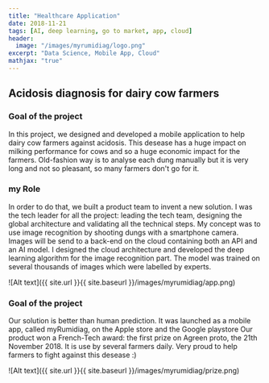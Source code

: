 ```yaml
---
title: "Healthcare Application"
date: 2018-11-21
tags: [AI, deep learning, go to market, app, cloud]
header:
  image: "/images/myrumidiag/logo.png"
excerpt: "Data Science, Mobile App, Cloud"
mathjax: "true"
---
```


## Acidosis diagnosis for dairy cow farmers

### Goal of the project
In this project, we designed and developed a mobile application to help dairy cow farmers against acidosis.
This desease has a huge impact on milking performance for cows and so a huge economic impact for the farmers.
Old-fashion way is to analyse each dung manually  but it is very long and not so pleasant, so many farmers don't go for it.

### my Role
In order to do that, we built a product team to invent a new solution. 
I was the tech leader for all the project: leading the tech team, designing the global architecture and validating all the technical steps.
My concept was to use image recognition by shooting dungs with a smartphone camera. 
Images will be send to a back-end on the cloud containing both an API and an AI model.
I designed the cloud architecture and developed the deep learning algorithm for the image recognition part.
The model was trained on several thousands of images which were labelled by experts. 

![Alt text]({{ site.url }}{{ site.baseurl }}/images/myrumidiag/app.png)

### Goal of the project
Our solution is better than human prediction. 
It was launched as a mobile app, called myRumidiag, on the Apple store and the Google playstore
Our product won a French-Tech award: the first prize on Agreen proto, the 21th November 2018. 
It is use by several farmers daily. Very proud to help farmers to fight against this desease :)

![Alt text]({{ site.url }}{{ site.baseurl }}/images/myrumidiag/prize.png)
